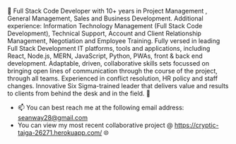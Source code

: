🚀 Full Stack Code Developer with 10+ years in Project Management , General Management, Sales and Business Development. Additional experience: Information Technology Management (Full Stack Code Development), Technical Support, Account and Client Relationship Management, Negotiation and Employee Training. Fully versed in leading Full Stack Development IT platforms, tools and applications, including React, Node.js, MERN, JavaScript, Python, PWAs, front & back end development. Adaptable, driven, collaborative skills sets focussed on bringing open lines of communication through the course of the project, through all teams.  Experienced in conflict resolution, HR policy and staff changes. Innovative Six Sigma-trained leader that delivers value and results to clients from behind the desk and in the field. 🚀

- 📫 You can best reach me at the following email address: seanway28@gmail.com
- You can view my most recent collaborative project @ https://cryptic-taiga-26271.herokuapp.com/ 🌐

<!---
seanway28/seanway28 is a ✨ special ✨ repository because its `README.md` (this file) appears on your GitHub profile.

--->
